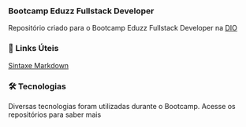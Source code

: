 ### Bootcamp Eduzz Fullstack Developer
Repositório criado para o Bootcamp Eduzz Fullstack Developer na [DIO](https://digitalinnovation.one/)

### 🔗 Links Úteis
[Sintaxe Markdown](https://www.markdownguide.org/basic-syntax/)

### 🛠 Tecnologias
Diversas tecnologias foram utilizadas durante o Bootcamp. Acesse os repositórios para saber mais
